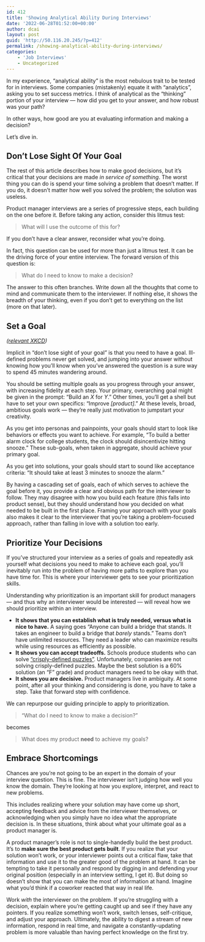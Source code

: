 ```yaml
---
id: 412
title: 'Showing Analytical Ability During Interviews'
date: '2022-06-28T01:52:00+00:00'
author: dcai
layout: post
guid: 'http://50.116.20.245/?p=412'
permalink: /showing-analytical-ability-during-interviews/
categories:
    - 'Job Interviews'
    - Uncategorized
---
```


In my experience, “analytical ability” is the most nebulous trait to be tested for in interviews. Some companies (mistakenly) equate it with “analytics”, asking you to set success metrics. I think of analytical as the “thinking” portion of your interview — how did you get to your answer, and how robust was your path?

In other ways, how good are you at evaluating information and making a decision?

Let’s dive in.

## Don’t Lose Sight Of Your Goal

The rest of this article describes how to make good decisions, but it’s critical that your decisions are made *in service of something*. The worst thing you can do is spend your time solving a problem that doesn’t matter. If you do, it doesn’t matter how well you solved the problem; the solution was useless.

Product manager interviews are a series of progressive steps, each building on the one before it. Before taking any action, consider this litmus test:

> What will I use the outcome of this for?

If you don’t have a clear answer, reconsider what you’re doing.

In fact, this question can be used for more than just a litmus test. It can be the driving force of your entire interview. The forward version of this question is:

> What do I need to know to make a decision?

The answer to this often branches. Write down all the thoughts that come to mind and communicate them to the interviewer. If nothing else, it shows the breadth of your thinking, even if you don’t get to everything on the list (more on that later).

## Set a Goal

*([relevant XKCD](https://xkcd.com/309/))*

Implicit in “don’t lose sight of your goal” is that you need to have a goal. Ill-defined problems never get solved, and jumping into your answer without knowing how you’ll know when you’ve answered the question is a sure way to spend 45 minutes wandering around.

You should be setting multiple goals as you progress through your answer, with increasing fidelity at each step. Your primary, overarching goal might be given in the prompt: “Build an *X* for *Y*.” Other times, you’ll get a shell but have to set your own specifics: “Improve *\[product\]*.” At these levels, broad, ambitious goals work — they’re really just motivation to jumpstart your creativity.

As you get into personas and painpoints, your goals should start to look like behaviors or effects you want to achieve. For example, “To build a better alarm clock for college students, the clock should disincentivize hitting snooze.” These sub-goals, when taken in aggregate, should achieve your primary goal.

As you get into solutions, your goals should start to sound like acceptance criteria: “It should take at least 3 minutes to snooze the alarm.”

By having a cascading set of goals, each of which serves to achieve the goal before it, you provide a clear and obvious path for the interviewer to follow. They may disagree with how you build each feature (this falls into product sense), but they should understand how you decided on what needed to be built in the first place. Framing your approach with your goals also makes it clear to the interviewer that you’re taking a problem-focused approach, rather than falling in love with a solution too early.

## Prioritize Your Decisions

If you’ve structured your interview as a series of goals and repeatedly ask yourself what decisions you need to make to achieve each goal, you’ll inevitably run into the problem of having more paths to explore than you have time for. This is where your interviewer gets to see your prioritization skills.

Understanding why prioritization is an important skill for product managers — and thus why an interviewer would be interested — will reveal how we should prioritize within an interview.

- **It shows that you can establish what is truly needed, versus what is nice to have.** A saying goes “Anyone can build a bridge that stands. It takes an engineer to build a bridge that *barely* stands.” Teams don’t have unlimited resources. They need a leader who can maximize results while using resources as efficiently as possible.
- **It shows you can accept tradeoffs.** Schools produce students who can solve [“crisply-defined puzzles”](https://www.benkuhn.net/hard/). Unfortunately, companies are not solving crisply-defined puzzles. Maybe the best solution is a 60% solution (an “F” grade) and product managers need to be okay with that.
- **It shows you are decisive.** Product managers live in ambiguity. At some point, after all your thinking and considering is done, you have to take a step. Take that forward step with confidence.

We can repurpose our guiding principle to apply to prioritization.

> “What do I need to know to make a decision?”

becomes

> What does my product **need** to achieve my goals?

## Embrace Shortcomings

Chances are you’re not going to be an expert in the domain of your interview question. This is fine. The interviewer isn’t judging how well you know the domain. They’re looking at how you explore, interpret, and react to new problems.

This includes realizing where your solution may have come up short, accepting feedback and advice from the interviewer themselves, or acknowledging when you simply have no idea what the appropriate decision is. In these situations, think about what your ultimate goal as a product manager is.

A product manager’s role is not to single-handedly build the best product. It’s to **make sure the best product gets built**. If you realize that your solution won’t work, or your interviewer points out a critical flaw, take that information and use it to the greater good of the problem at hand. It can be tempting to take it personally and respond by digging in and defending your original position (especially in an interview setting, I get it). But doing so doesn’t show that you can make the most of information at hand. Imagine what you’d think if a coworker reacted that way in real life.

Work *with* the interviewer on the problem. If you’re struggling with a decision, explain where you’re getting caught up and see if they have any pointers. If you realize something won’t work, switch lenses, self-critique, and adjust your approach. Ultimately, the ability to digest a stream of new information, respond in real time, and navigate a constantly-updating problem is more valuable than having perfect knowledge on the first try.